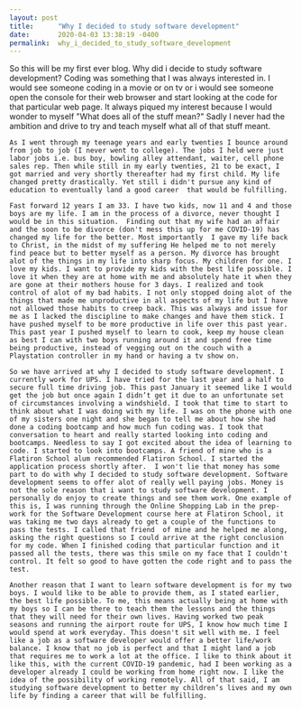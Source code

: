 ```yaml
---
layout: post
title:      "Why I decided to study software development"
date:       2020-04-03 13:38:19 -0400
permalink:  why_i_decided_to_study_software_development
---
```



  So this will be my first ever blog. Why did i decide to study software development? Coding was something that I was always interested in.  I would see someone coding in a movie or on tv or i would see someone open the console for their web browser and start looking at the code for that particular web page. It always piqued my interest because I would wonder to myself "What does all of the stuff mean?" Sadly I never had the ambition and drive to try and teach myself what all of that stuff meant.
 
    As I went through my teenage years and early twenties I bounce around from job to job (I never went to college). The jobs I held were just labor jobs i.e. bus boy, bowling alley attendant, waiter, cell phone sales rep. Then while still in my early twenties, 21 to be exact, I got married and very shortly thereafter had my first child. My life changed pretty drastically. Yet still i didn't pursue any kind of education to eventually land a good career  that would be fulfilling.
 
    Fast forward 12 years I am 33. I have two kids, now 11 and 4 and those boys are my life. I am in the process of a divorce, never thought I would be in this situation.  Finding out that my wife had an affair and the soon to be divorce (don't mess this up for me COVID-19) has changed my life for the better. Most importantly  I gave my life back to Christ, in the midst of my suffering He helped me to not merely find peace but to better myself as a person. My divorce has brought alot of the things in my life into sharp focus. My children for one. I love my kids. I want to provide my kids with the best life possible. I love it when they are at home with me and absolutely hate it when they are gone at their mothers house for 3 days. I realized and took control of alot of my bad habits. I not only stopped doing alot of the things that made me unproductive in all aspects of my life but I have not allowed those habits to creep back. This was always and issue for me as I lacked the discipline to make changes and have them stick. I have pushed myself to be more productive in life over this past year. This past year I pushed myself to learn to cook, keep my house clean as best I can with two boys running around it and spend free time being productive, instead of vegging out on the couch with a Playstation controller in my hand or having a tv show on. 
 
    So we have arrived at why I decided to study software development. I currently work for UPS. I have tried for the last year and a half to secure full time driving job. This past January it seemed like I would get the job but once again I didn’t get it due to an unfortunate set of circumstances involving a windshield. I took that time to start to think about what I was doing with my life. I was on the phone with one of my sisters one night and she began to tell me about how she had done a coding bootcamp and how much fun coding was. I took that conversation to heart and really started looking into coding and bootcamps. Needless to say I got excited about the idea of learning to code. I started to look into bootcamps. A friend of mine who is a Flatiron School alum recommended Flatiron School. I started the application process shortly after.  I won't lie that money has some part to do with why I decided to study software development. Software development seems to offer alot of really well paying jobs. Money is not the sole reason that i want to study software development. I personally do enjoy to create things and see them work. One example of this is, I was running through the Online Shopping Lab in the prep-work for the Software Development course here at Flatiron School, it was taking me two days already to get a couple of the functions to pass the tests. I called that friend  of mine and he helped me along, asking the right questions so I could arrive at the right conclusion for my code. When I finished coding that particular function and it passed all the tests, there was this smile on my face that I couldn't control. It felt so good to have gotten the code right and to pass the test.
 
    Another reason that I want to learn software development is for my two boys. I would like to be able to provide them, as I stated earlier, the best life possible. To me, this means actually being at home with my boys so I can be there to teach them the lessons and the things that they will need for their own lives. Having worked two peak seasons and running the airport route for UPS, I know how much time I would spend at work everyday. This doesn't sit well with me. I feel like a job as a software developer would offer a better life/work balance. I know that no job is perfect and that I might land a job that requires me to work a lot at the office. I like to think about it like this, with the current COVID-19 pandemic, had I been working as a developer already I could be working from home right now. I like the idea of the possibility of working remotely. All of that said, I am studying software development to better my children’s lives and my own life by finding a career that will be fulfilling.
 
 

